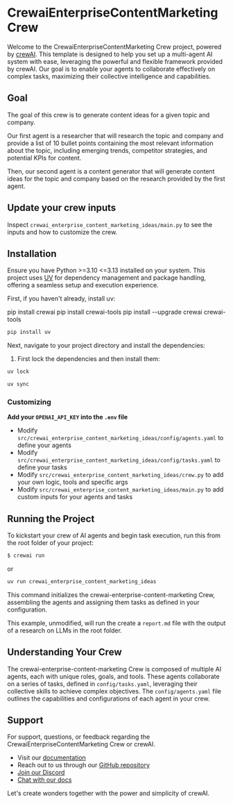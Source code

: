 # CrewaiEnterpriseContentMarketing Crew

Welcome to the CrewaiEnterpriseContentMarketing Crew project, powered by [crewAI](https://crewai.com). This template is designed to help you set up a multi-agent AI system with ease, leveraging the powerful and flexible framework provided by crewAI. Our goal is to enable your agents to collaborate effectively on complex tasks, maximizing their collective intelligence and capabilities.

## Goal
The goal of this crew is to generate content ideas for a given topic and company.

Our first agent is a researcher that will research the topic and company and provide a list of 10 bullet points containing the most relevant information about the topic, including emerging trends, competitor strategies, and potential KPIs for content.

Then, our second agent is a content generator that will generate content ideas for the topic and company based on the research provided by the first agent.

## Update your crew inputs
Inspect `crewai_enterprise_content_marketing_ideas/main.py` to see the inputs and how to customize the crew.


## Installation

Ensure you have Python >=3.10 <=3.13 installed on your system. This project uses [UV](https://docs.astral.sh/uv/) for dependency management and package handling, offering a seamless setup and execution experience.

First, if you haven't already, install uv:


pip install crewai
pip install crewai-tools
pip install --upgrade crewai crewai-tools



```bash
pip install uv
```

Next, navigate to your project directory and install the dependencies:

1. First lock the dependencies and then install them:
```bash
uv lock
```
```bash
uv sync
```
### Customizing

**Add your `OPENAI_API_KEY` into the `.env` file**

- Modify `src/crewai_enterprise_content_marketing_ideas/config/agents.yaml` to define your agents
- Modify `src/crewai_enterprise_content_marketing_ideas/config/tasks.yaml` to define your tasks
- Modify `src/crewai_enterprise_content_marketing_ideas/crew.py` to add your own logic, tools and specific args
- Modify `src/crewai_enterprise_content_marketing_ideas/main.py` to add custom inputs for your agents and tasks

## Running the Project

To kickstart your crew of AI agents and begin task execution, run this from the root folder of your project:

```bash
$ crewai run
```
or
```bash
uv run crewai_enterprise_content_marketing_ideas
```

This command initializes the crewai-enterprise-content-marketing Crew, assembling the agents and assigning them tasks as defined in your configuration.

This example, unmodified, will run the create a `report.md` file with the output of a research on LLMs in the root folder.

## Understanding Your Crew

The crewai-enterprise-content-marketing Crew is composed of multiple AI agents, each with unique roles, goals, and tools. These agents collaborate on a series of tasks, defined in `config/tasks.yaml`, leveraging their collective skills to achieve complex objectives. The `config/agents.yaml` file outlines the capabilities and configurations of each agent in your crew.

## Support

For support, questions, or feedback regarding the CrewaiEnterpriseContentMarketing Crew or crewAI.
- Visit our [documentation](https://docs.crewai.com)
- Reach out to us through our [GitHub repository](https://github.com/joaomdmoura/crewai)
- [Join our Discord](https://discord.com/invite/X4JWnZnxPb)
- [Chat with our docs](https://chatg.pt/DWjSBZn)

Let's create wonders together with the power and simplicity of crewAI.
